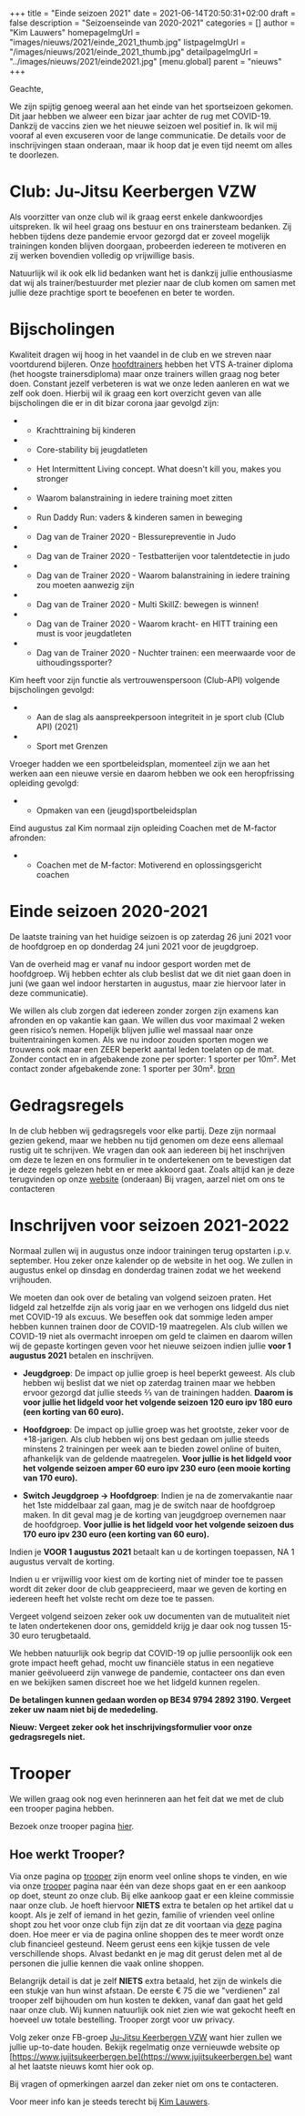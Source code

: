 +++
title = "Einde seizoen 2021"
date = 2021-06-14T20:50:31+02:00
draft = false
description = "Seizoenseinde van 2020-2021"
categories = []
author = "Kim Lauwers"
homepageImgUrl = "images/nieuws/2021/einde_2021_thumb.jpg"
listpageImgUrl = "/images/nieuws/2021/einde_2021_thumb.jpg"
detailpageImgUrl = "../images/nieuws/2021/einde2021.jpg"
[menu.global]
    parent = "nieuws"
+++

Geachte,

We zijn spijtig genoeg weeral aan het einde van het sportseizoen gekomen. Dit jaar hebben we alweer een bizar jaar achter de rug met COVID-19. Dankzij de vaccins zien we het nieuwe seizoen wel positief in. Ik wil mij vooraf al even excuseren voor de lange communicatie. De details voor de inschrijvingen staan onderaan, maar ik hoop dat je even tijd neemt om alles te doorlezen.

# Club: Ju-Jitsu Keerbergen VZW
Als voorzitter van onze club wil ik graag eerst enkele dankwoordjes uitspreken. Ik wil heel graag ons bestuur en ons trainersteam bedanken. Zij hebben tijdens deze pandemie ervoor gezorgd dat er zoveel mogelijk trainingen konden blijven doorgaan, probeerden iedereen te motiveren en zij werken bovendien volledig op vrijwillige basis.

Natuurlijk wil ik ook elk lid bedanken want het is dankzij jullie enthousiasme dat wij als trainer/bestuurder met plezier naar de club komen om samen met jullie deze prachtige sport te beoefenen en beter te worden.

# Bijscholingen
Kwaliteit dragen wij hoog in het vaandel in de club en we streven naar voortdurend bijleren. Onze [hoofdtrainers](https://www.jujitsukeerbergen.be/trainers) hebben het VTS A-trainer diploma (het hoogste trainersdiploma) maar onze trainers willen graag nog beter doen. Constant jezelf verbeteren is wat we onze leden aanleren en wat we zelf ook doen. Hierbij wil ik graag een kort overzicht geven van alle bijscholingen die er in dit bizar corona jaar gevolgd zijn:

* - Krachttraining bij kinderen
* - Core-stability bij jeugdatleten
* - Het Intermittent Living concept. What doesn't kill you, makes you stronger
* - Waarom balanstraining in iedere training moet zitten
* - Run Daddy Run: vaders & kinderen samen in beweging
* - Dag van de Trainer 2020 - Blessurepreventie in Judo
* - Dag van de Trainer 2020 - Testbatterijen voor talentdetectie in judo
* - Dag van de Trainer 2020 - Waarom balanstraining in iedere training zou moeten aanwezig zijn
* - Dag van de Trainer 2020 - Multi SkillZ: bewegen is winnen!
* - Dag van de Trainer 2020 - Waarom kracht- en HITT training een must is voor jeugdatleten
* - Dag van de Trainer 2020 - Nuchter trainen: een meerwaarde voor de uithoudingssporter?


Kim heeft voor zijn functie als vertrouwenspersoon (Club-API) volgende bijscholingen gevolgd:
* - Aan de slag als aanspreekpersoon integriteit in je sport club (Club API) (2021)
* - Sport met Grenzen


Vroeger hadden we een sportbeleidsplan, momenteel zijn we aan het werken aan een nieuwe versie en daarom hebben we ook een heropfrissing opleiding gevolgd:
* - Opmaken van een (jeugd)sportbeleidsplan


Eind augustus zal Kim normaal zijn opleiding Coachen met de M-factor afronden:
* - Coachen met de M-factor: Motiverend en oplossingsgericht coachen

# Einde seizoen 2020-2021
De laatste training van het huidige seizoen is op zaterdag 26 juni 2021 voor de hoofdgroep en op donderdag 24 juni 2021 voor de jeugdgroep.

Van de overheid mag er vanaf nu indoor gesport worden met de hoofdgroep. Wij hebben echter als club beslist dat we dit niet gaan doen in juni (we gaan wel indoor herstarten in augustus, maar zie hiervoor later in deze communicatie).

We willen als club zorgen dat iedereen zonder zorgen zijn examens kan afronden en op vakantie kan gaan. We willen dus voor maximaal 2 weken geen risico’s nemen. Hopelijk blijven jullie wel massaal naar onze buitentrainingen komen. Als we nu indoor zouden sporten mogen we trouwens ook maar een ZEER beperkt aantal leden toelaten op de mat.
Zonder contact en in afgebakende zone per sporter: 1 sporter per 10m². Met contact zonder afgebakende zone: 1 sporter per 30m².  [bron](https://www.vechtsportplatform.be/sites/default/files/Toelichting%20richtlijnen%20voor%20vechtsportbeoefening%20vanaf%209%20juni.pdf )

# Gedragsregels
In de club hebben wij gedragsregels voor elke partij. Deze zijn normaal gezien gekend, maar we hebben nu tijd genomen om deze eens allemaal rustig uit te schrijven. We vragen dan ook aan iedereen bij het inschrijven om deze te lezen en ons formulier in te ondertekenen om te bevestigen dat je deze regels gelezen hebt en er mee akkoord gaat. Zoals altijd kan je deze terugvinden op onze [website](https://www.jujitsukeerbergen.be/trainingen/) (onderaan)
Bij vragen, aarzel niet om ons te contacteren

# Inschrijven voor seizoen 2021-2022
Normaal zullen wij in augustus onze indoor trainingen terug opstarten i.p.v. september. Hou zeker onze kalender op de website in het oog. We zullen in augustus enkel op dinsdag en donderdag trainen zodat we het weekend vrijhouden.


We moeten dan ook over de betaling van volgend seizoen praten. Het lidgeld zal hetzelfde zijn als vorig jaar en we verhogen ons lidgeld dus niet met COVID-19 als excuus.
We beseffen ook dat sommige leden amper hebben kunnen trainen door de COVID-19 maatregelen. Als club willen we COVID-19 niet als overmacht inroepen om geld te claimen en daarom willen wij de gepaste kortingen geven voor het nieuwe seizoen indien jullie **voor 1 augustus 2021** betalen en inschrijven.

* **Jeugdgroep**: De impact op jullie groep is heel beperkt geweest. Als club hebben wij beslist dat we niet op zaterdag trainen maar we hebben ervoor gezorgd dat jullie steeds ⅔ van de trainingen hadden. **Daarom is voor jullie het lidgeld voor het volgende seizoen 120 euro ipv 180 euro (een korting van 60 euro).**

* **Hoofdgroep**: De impact op jullie groep was het grootste, zeker voor de +18-jarigen. Als club hebben wij ons best gedaan om jullie steeds minstens 2 trainingen per week aan te bieden zowel online of buiten, afhankelijk van de geldende maatregelen. **Voor jullie is het lidgeld voor het volgende seizoen amper 60 euro ipv 230 euro (een mooie korting van 170 euro).**

* **Switch Jeugdgroep -> Hoofdgroep**: Indien je na de zomervakantie naar het 1ste middelbaar zal gaan, mag je de switch naar de hoofdgroep maken. In dit geval mag je de korting van jeugdgroep overnemen naar de hoofdgroep. **Voor jullie is het lidgeld voor het volgende seizoen dus 170 euro ipv 230 euro (een korting van  60 euro).**

Indien je **VOOR 1 augustus 2021** betaalt kan u de kortingen toepassen, NA 1 augustus vervalt de korting.

Indien u er vrijwillig voor kiest om de korting niet of minder toe te passen wordt dit zeker door de club geapprecieerd, maar we geven de korting en iedereen heeft het volste recht om deze toe te passen.

Vergeet volgend seizoen zeker ook uw documenten van de mutualiteit niet te laten ondertekenen door ons, gemiddeld krijg je daar ook nog tussen 15-30 euro terugbetaald.

We hebben natuurlijk ook begrip dat COVID-19 op jullie persoonlijk ook een grote impact heeft gehad, mocht uw financiële status in een negatieve manier geëvolueerd zijn vanwege de pandemie, contacteer ons dan even en we bekijken samen discreet hoe we het lidgeld kunnen regelen.

**De betalingen kunnen gedaan worden op BE34 9794 2892 3190. Vergeet zeker uw naam niet bij de mededeling.**

**Nieuw: Vergeet zeker ook het inschrijvingsformulier voor onze gedragsregels niet.**

# Trooper
We willen graag ook nog even herinneren aan het feit dat we met de club een trooper pagina hebben.

Bezoek onze trooper pagina [hier](https://www.trooper.be/jujitsukeerbergen).

## Hoe werkt Trooper?

Via onze pagina op [trooper](https://www.trooper.be/jujitsukeerbergen) zijn enorm veel online shops te vinden, en wie via onze [trooper](https://www.trooper.be/jujitsukeerbergen) pagina naar één van deze shops gaat en er een aankoop op doet, steunt zo onze club.
Bij elke aankoop gaat er een kleine commissie naar onze club. Je hoeft hiervoor **NIETS** extra te betalen op het artikel dat u koopt. 
Als je zelf of iemand in het gezin, familie of vrienden veel online shopt zou het voor onze club fijn zijn dat ze dit voortaan via [deze](https://www.trooper.be/jujitsukeerbergen) pagina doen.
Hoe meer er via de pagina online shoppen des te meer wordt onze club financieel gesteund.
Neem gerust eens een kijkje tussen de vele verschillende shops.
Alvast bedankt en je mag dit gerust delen met al de personen die jullie kennen die vaak online shoppen.

Belangrijk detail is dat je zelf **NIETS** extra betaald, het zijn de winkels die een stukje van hun winst afstaan.
De eerste € 75 die we "verdienen" zal trooper zelf bijhouden om hun kosten te dekken, vanaf dan gaat het geld naar onze club.
Wij kunnen natuurlijk ook niet zien wie wat gekocht heeft en hoeveel uw totale bestelling. Trooper zorgt voor uw privacy.


Volg zeker onze FB-groep [Ju-Jitsu Keerbergen VZW](https://www.facebook.com/groups/357231384348318/) want hier zullen we jullie up-to-date houden. 
Bekijk regelmatig onze vernieuwde website op [https://www.jujitsukeerbergen.be](https://www.jujitsukeerbergen.be) want al het laatste nieuws komt hier ook op.

Bij vragen of opmerkingen aarzel dan zeker niet om ons te contacteren.

Voor meer info kan je steeds terecht bij [Kim Lauwers](https://www.jujitsukeerbergen.be/trainers/#Kim_Lauwers).